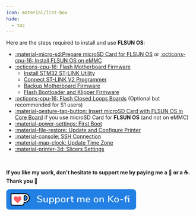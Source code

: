```yaml
---
icon: material/list-box
hide:
  - toc
---
```


Here are the steps required to install and use **FLSUN OS**:


- <a href="../prepare-microsd-card-for-flsun-os">:material-micro-sd:Prepare microSD Card for FLSUN OS</a> or <a href="../install-flsun-os-on-emmc">:octicons-cpu-16: Install FLSUN OS on eMMC</a>
- <a href="../flash-motherboard-firmware">:octicons-cpu-16: Flash Motherboard Firmware</a>
	- <a href="../flash-motherboard-firmware/#install-stm32-st-link-utility">Install STM32 ST-LINK Utility</a>
	- <a href="../flash-motherboard-firmware/#connect-st-link-v2-programmer">Connect ST-LINK V2 Programmer</a>
	- <a href="../flash-motherboard-firmware/#backup-motherboard-firmware">Backup Motherboard Firmware</a>
	- <a href="../flash-motherboard-firmware/#flash-bootloader-and-klipper-firmware">Flash Bootloader and Klipper Firmware</a>
- <a href="../flash-closed-loops-boards">:octicons-cpu-16: Flash Closed Loops Boards</a> (Optional but recommended for S1 users)
- <a href="../insert-microsd-card-with-flsun-os-in-core-board">:material-gesture-tap-button: Insert microSD Card with FLSUN OS in Core Board</a> if you use microSD Card for **FLSUN OS** (and not on eMMC)
- <a href="../first-boot">:material-power-settings: First Boot</a>
- <a href="../update-and-configure-printer">:material-file-restore: Update and Configure Printer</a>
- <a href="../ssh-connection">:material-console: SSH Connection</a>
- <a href="../update-time-zone">:material-map-clock: Update Time Zone</a>
- <a href="../slicers-settings">:material-printer-3d: Slicers Settings</a>

<br />

**If you like my work, don't hesitate to support me by paying me a 🍺 or a ☕. Thank you 🙂**

<a href="https://ko-fi.com/guilouz" target="_blank"><img width="350" src="../assets/images/ko-fi.png"></a>
